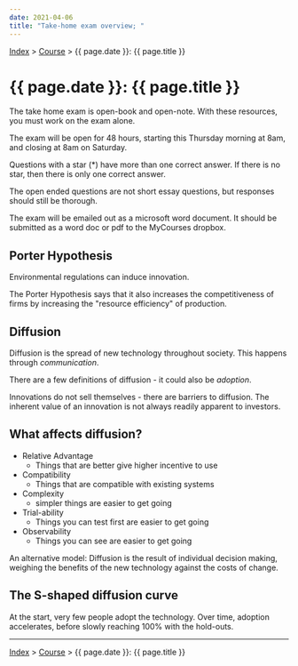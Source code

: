 ```yaml
---
date: 2021-04-06
title: "Take-home exam overview; "
---
```


[Index](../../../index.md) > [Course](./index.md) > {{ page.date }}: {{ page.title }}

# {{ page.date }}: {{ page.title }}

The take home exam is open-book and open-note. With these resources, you must work on the exam alone.

The exam will be open for 48 hours, starting this Thursday morning at 8am, and closing at 8am on Saturday.

Questions with a star (*) have more than one correct answer. If there is no star, then there is only one correct answer.

The open ended questions are not short essay questions, but responses should still be thorough.

The exam will be emailed out as a microsoft word document. It should be submitted as a word doc or pdf to the MyCourses dropbox.

## Porter Hypothesis

Environmental regulations can induce innovation.

The Porter Hypothesis says that it also increases the competitiveness of firms by increasing the "resource efficiency" of production.

## Diffusion

Diffusion is the spread of new technology throughout society. This happens through *communication*.

There are a few definitions of diffusion - it could also be *adoption*.

Innovations do not sell themselves - there are barriers to diffusion. The inherent value of an innovation is not always readily apparent to investors.

## What affects diffusion?

- Relative Advantage
    - Things that are better give higher incentive to use
- Compatibility
    - Things that are compatible with existing systems
- Complexity
    - simpler things are easier to get going
- Trial-ability
    - Things you can test first are easier to get going
- Observability
    - Things you can see are easier to get going

An alternative model: Diffusion is the result of individual decision making, weighing the benefits of the new technology against the costs of change.

## The S-shaped diffusion curve

At the start, very few people adopt the technology. Over time, adoption accelerates, before slowly reaching 100% with the hold-outs.

---

[Index](../../../index.md) > [Course](./index.md) > {{ page.date }}: {{ page.title }}
